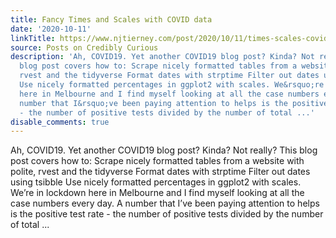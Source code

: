 ```yaml
---
title: Fancy Times and Scales with COVID data
date: '2020-10-11'
linkTitle: https://www.njtierney.com/post/2020/10/11/times-scales-covid/
source: Posts on Credibly Curious
description: 'Ah, COVID19. Yet another COVID19 blog post? Kinda? Not really? This
  blog post covers how to: Scrape nicely formatted tables from a website with polite,
  rvest and the tidyverse Format dates with strptime Filter out dates using tsibble
  Use nicely formatted percentages in ggplot2 with scales. We&rsquo;re in lockdown
  here in Melbourne and I find myself looking at all the case numbers every day. A
  number that I&rsquo;ve been paying attention to helps is the positive test rate
  - the number of positive tests divided by the number of total ...'
disable_comments: true
---
```

Ah, COVID19. Yet another COVID19 blog post? Kinda? Not really? This blog post covers how to: Scrape nicely formatted tables from a website with polite, rvest and the tidyverse Format dates with strptime Filter out dates using tsibble Use nicely formatted percentages in ggplot2 with scales. We&rsquo;re in lockdown here in Melbourne and I find myself looking at all the case numbers every day. A number that I&rsquo;ve been paying attention to helps is the positive test rate - the number of positive tests divided by the number of total ...